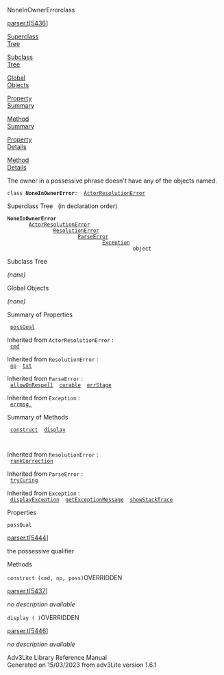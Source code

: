 <span class="title">NoneInOwnerError</span><span class="type">class</span>

[parser.t](../file/parser.t.html)\[[5436](../source/parser.t.html#5436)\]

[Superclass  
Tree](#_SuperClassTree_)

[Subclass  
Tree](#_SubClassTree_)

[Global  
Objects](#_ObjectSummary_)

[Property  
Summary](#_PropSummary_)

[Method  
Summary](#_MethodSummary_)

[Property  
Details](#_Properties_)

[Method  
Details](#_Methods_)

<div class="fdesc">

The owner in a possessive phrase doesn't have any of the objects named.

`class `**`NoneInOwnerError`**` :   `[`ActorResolutionError`](../object/ActorResolutionError.html)

</div>

<span id="_SuperClassTree_"></span>

<div class="mjhd">

<span class="hdln">Superclass Tree</span>   (in declaration order)

</div>

**`NoneInOwnerError`**  
`         `[`ActorResolutionError`](../object/ActorResolutionError.html)  
`                 `[`ResolutionError`](../object/ResolutionError.html)  
`                         `[`ParseError`](../object/ParseError.html)  
`                                 `[`Exception`](../object/Exception.html)  
`                                         object`  
<span id="_SubClassTree_"></span>

<div class="mjhd">

<span class="hdln">Subclass Tree</span>  

</div>

*(none)* <span id="_ObjectSummary_"></span>

<div class="mjhd">

<span class="hdln">Global Objects</span>  

</div>

*(none)* <span id="_PropSummary_"></span>

<div class="mjhd">

<span class="hdln">Summary of Properties</span>  

</div>

` `[`possQual`](#possQual)`  `

Inherited from `ActorResolutionError` :  
` `[`cmd`](../object/ActorResolutionError.html#cmd)`  `

Inherited from `ResolutionError` :  
` `[`np`](../object/ResolutionError.html#np)`  `[`txt`](../object/ResolutionError.html#txt)`  `

Inherited from `ParseError` :  
` `[`allowOnRespell`](../object/ParseError.html#allowOnRespell)`  `[`curable`](../object/ParseError.html#curable)`  `[`errStage`](../object/ParseError.html#errStage)`  `

Inherited from `Exception` :  
` `[`errmsg_`](../object/Exception.html#errmsg_)`  `

<span id="_MethodSummary_"></span>

<div class="mjhd">

<span class="hdln">Summary of Methods</span>  

</div>

` `[`construct`](#construct)`  `[`display`](#display)`  `

` `

Inherited from `ResolutionError` :  
` `[`rankCorrection`](../object/ResolutionError.html#rankCorrection)`  `

Inherited from `ParseError` :  
` `[`tryCuring`](../object/ParseError.html#tryCuring)`  `

Inherited from `Exception` :  
` `[`displayException`](../object/Exception.html#displayException)`  `[`getExceptionMessage`](../object/Exception.html#getExceptionMessage)`  `[`showStackTrace`](../object/Exception.html#showStackTrace)`  `

<span id="_Properties_"></span>

<div class="mjhd">

<span class="hdln">Properties</span>  

</div>

<span id="possQual"></span>

`possQual`

[parser.t](../file/parser.t.html)\[[5444](../source/parser.t.html#5444)\]

<div class="desc">

the possessive qualifier

</div>

<span id="_Methods_"></span>

<div class="mjhd">

<span class="hdln">Methods</span>  

</div>

<span id="construct"></span>

`construct (cmd, np, poss)`<span class="rem">OVERRIDDEN</span>

[parser.t](../file/parser.t.html)\[[5437](../source/parser.t.html#5437)\]

<div class="desc">

*no description available*

</div>

<span id="display"></span>

`display ( )`<span class="rem">OVERRIDDEN</span>

[parser.t](../file/parser.t.html)\[[5446](../source/parser.t.html#5446)\]

<div class="desc">

*no description available*

</div>

<div class="ftr">

Adv3Lite Library Reference Manual  
Generated on 15/03/2023 from adv3Lite version 1.6.1

</div>
